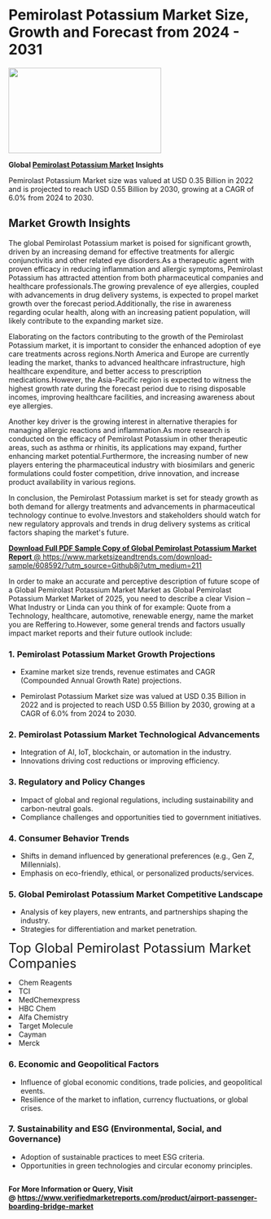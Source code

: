 <H1>Pemirolast Potassium Market Size, Growth and Forecast from 2024 - 2031</H1><img class="aligncenter size-medium wp-image-584254" src="https://thirdeyenews.in/wp-content/uploads/2024/09/Global-Market-Research-300x168.jpeg" alt="" width="300" height="168" /><p><strong>Global&nbsp;<a href="https://www.marketsizeandtrends.com/download-sample/608592/?utm_source=Github8j?utm_medium=211">Pemirolast Potassium Market</a> Insights</strong></p><p>Pemirolast Potassium Market size was valued at USD 0.35 Billion in 2022 and is projected to reach USD 0.55 Billion by 2030, growing at a CAGR of 6.0% from 2024 to 2030.</p><p><h2>Market Growth Insights</h2> <p>The global Pemirolast Potassium market is poised for significant growth, driven by an increasing demand for effective treatments for allergic conjunctivitis and other related eye disorders.As a therapeutic agent with proven efficacy in reducing inflammation and allergic symptoms, Pemirolast Potassium has attracted attention from both pharmaceutical companies and healthcare professionals.The growing prevalence of eye allergies, coupled with advancements in drug delivery systems, is expected to propel market growth over the forecast period.Additionally, the rise in awareness regarding ocular health, along with an increasing patient population, will likely contribute to the expanding market size.</p> <p><a href="sample-download-link"></a></p> <p>Elaborating on the factors contributing to the growth of the Pemirolast Potassium market, it is important to consider the enhanced adoption of eye care treatments across regions.North America and Europe are currently leading the market, thanks to advanced healthcare infrastructure, high healthcare expenditure, and better access to prescription medications.However, the Asia-Pacific region is expected to witness the highest growth rate during the forecast period due to rising disposable incomes, improving healthcare facilities, and increasing awareness about eye allergies.</p> <p>Another key driver is the growing interest in alternative therapies for managing allergic reactions and inflammation.As more research is conducted on the efficacy of Pemirolast Potassium in other therapeutic areas, such as asthma or rhinitis, its applications may expand, further enhancing market potential.Furthermore, the increasing number of new players entering the pharmaceutical industry with biosimilars and generic formulations could foster competition, drive innovation, and increase product availability in various regions.</p> <p>In conclusion, the Pemirolast Potassium market is set for steady growth as both demand for allergy treatments and advancements in pharmaceutical technology continue to evolve.Investors and stakeholders should watch for new regulatory approvals and trends in drug delivery systems as critical factors shaping the market's future.</p> <p><a href="get-more-info-link"></p><p><span class=""><strong>Download Full PDF Sample Copy of Global Pemirolast Potassium Market Report</strong> @ <a href="https://www.marketsizeandtrends.com/download-sample/608592/?utm_source=Github8j?utm_medium=211" target="_blank">https://www.marketsizeandtrends.com/download-sample/608592/?utm_source=Github8j?utm_medium=211</a></span></p><p>In order to make an accurate and perceptive description of future scope of a Global&nbsp;Pemirolast Potassium Market Market as Global&nbsp;Pemirolast Potassium Market Market of 2025, you need to describe a clear Vision &ndash; What Industry or Linda can you think of for example: Quote from a Technology, healthcare, automotive, renewable energy, name the market you are Reffering to.However, some general trends and factors usually impact market reports and their future outlook include:</p><h3>1.&nbsp;<strong>Pemirolast Potassium Market Growth Projections</strong></h3><ul><li>Examine market size trends, revenue estimates and CAGR (Compounded Annual Growth Rate) projections.</li><li><p>Pemirolast Potassium Market size was valued at USD 0.35 Billion in 2022 and is projected to reach USD 0.55 Billion by 2030, growing at a CAGR of 6.0% from 2024 to 2030.</p></li></ul><h3>2.&nbsp;<strong>Pemirolast Potassium Market Technological Advancements</strong></h3><ul><li>Integration of AI, IoT, blockchain, or automation in the industry.</li><li>Innovations driving cost reductions or improving efficiency.</li></ul><h3>3.&nbsp;<strong>Regulatory and Policy Changes</strong></h3><ul><li>Impact of global and regional regulations, including sustainability and carbon-neutral goals.</li><li>Compliance challenges and opportunities tied to government initiatives.</li></ul><h3>4.&nbsp;<strong>Consumer Behavior Trends</strong></h3><ul><li>Shifts in demand influenced by generational preferences (e.g., Gen Z, Millennials).</li><li>Emphasis on eco-friendly, ethical, or personalized products/services.</li></ul><h3>5.&nbsp;<strong>Global Pemirolast Potassium Market Competitive Landscape</strong></h3><ul><li>Analysis of key players, new entrants, and partnerships shaping the industry.</li><li>Strategies for differentiation and market penetration.</li></ul><p data-pm-slice="1 1 []"><span style="color: inherit; font-family: inherit; font-size: 25px;">Top Global Pemirolast Potassium Market Companies</span></p><div class="" data-test-id=""><p><li>Chem Reagents</li><li> TCI</li><li> MedChemexpress</li><li> HBC Chem</li><li> Alfa Chemistry</li><li> Target Molecule</li><li> Cayman</li><li> Merck</li></p></div><h3>6.&nbsp;<strong>Economic and Geopolitical Factors</strong></h3><ul><li>Influence of global economic conditions, trade policies, and geopolitical events.</li><li>Resilience of the market to inflation, currency fluctuations, or global crises.</li></ul><h3>7.&nbsp;<strong>Sustainability and ESG (Environmental, Social, and Governance)</strong></h3><ul><li>Adoption of sustainable practices to meet ESG criteria.</li><li>Opportunities in green technologies and circular economy principles.</li></ul><h2><strong style="font-size: 14px;">For More Information or Query, Visit @&nbsp;</strong><a style="background-color: #ffffff; font-size: 14px;" href="https://www.marketsizeandtrends.com/report/pemirolast-potassium-market/" target="_blank">https://www.verifiedmarketreports.com/product/airport-passenger-boarding-bridge-market</a></h2>